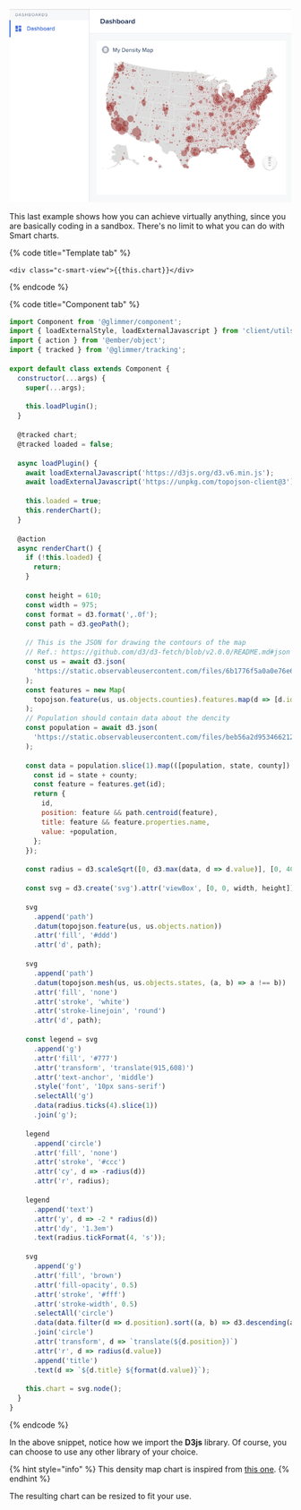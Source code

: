 ![](../../assets/smart-chart-density.png)

This last example shows how you can achieve virtually anything, since you are basically coding in a sandbox. There's no limit to what you can do with Smart charts.

{% code title="Template tab" %}

```Handlebars
<div class="c-smart-view">{{this.chart}}</div>
```

{% endcode %}

{% code title="Component tab" %}

```javascript
import Component from '@glimmer/component';
import { loadExternalStyle, loadExternalJavascript } from 'client/utils/smart-view-utils';
import { action } from '@ember/object';
import { tracked } from '@glimmer/tracking';

export default class extends Component {
  constructor(...args) {
    super(...args);

    this.loadPlugin();
  }

  @tracked chart;
  @tracked loaded = false;

  async loadPlugin() {
    await loadExternalJavascript('https://d3js.org/d3.v6.min.js');
    await loadExternalJavascript('https://unpkg.com/topojson-client@3');

    this.loaded = true;
    this.renderChart();
  }

  @action
  async renderChart() {
    if (!this.loaded) {
      return;
    }

    const height = 610;
    const width = 975;
    const format = d3.format(',.0f');
    const path = d3.geoPath();

    // This is the JSON for drawing the contours of the map
    // Ref.: https://github.com/d3/d3-fetch/blob/v2.0.0/README.md#json
    const us = await d3.json(
      'https://static.observableusercontent.com/files/6b1776f5a0a0e76e6428805c0074a8f262e3f34b1b50944da27903e014b409958dc29b03a1c9cc331949d6a2a404c19dfd0d9d36d9c32274e6ffbc07c11350ee?response-content-disposition=attachment%3Bfilename*%3DUTF-8%27%27counties-albers-10m.json',
    );
    const features = new Map(
      topojson.feature(us, us.objects.counties).features.map(d => [d.id, d]),
    );
    // Population should contain data about the dencity
    const population = await d3.json(
      'https://static.observableusercontent.com/files/beb56a2d9534662123fa352ffff2db8472e481776fcc1608ee4adbd532ea9ccf2f1decc004d57adc76735478ee68c0fd18931ba01fc859ee4901deb1bee2ed1b?response-content-disposition=attachment%3Bfilename*%3DUTF-8%27%27population.json',
    );

    const data = population.slice(1).map(([population, state, county]) => {
      const id = state + county;
      const feature = features.get(id);
      return {
        id,
        position: feature && path.centroid(feature),
        title: feature && feature.properties.name,
        value: +population,
      };
    });

    const radius = d3.scaleSqrt([0, d3.max(data, d => d.value)], [0, 40]);

    const svg = d3.create('svg').attr('viewBox', [0, 0, width, height]);

    svg
      .append('path')
      .datum(topojson.feature(us, us.objects.nation))
      .attr('fill', '#ddd')
      .attr('d', path);

    svg
      .append('path')
      .datum(topojson.mesh(us, us.objects.states, (a, b) => a !== b))
      .attr('fill', 'none')
      .attr('stroke', 'white')
      .attr('stroke-linejoin', 'round')
      .attr('d', path);

    const legend = svg
      .append('g')
      .attr('fill', '#777')
      .attr('transform', 'translate(915,608)')
      .attr('text-anchor', 'middle')
      .style('font', '10px sans-serif')
      .selectAll('g')
      .data(radius.ticks(4).slice(1))
      .join('g');

    legend
      .append('circle')
      .attr('fill', 'none')
      .attr('stroke', '#ccc')
      .attr('cy', d => -radius(d))
      .attr('r', radius);

    legend
      .append('text')
      .attr('y', d => -2 * radius(d))
      .attr('dy', '1.3em')
      .text(radius.tickFormat(4, 's'));

    svg
      .append('g')
      .attr('fill', 'brown')
      .attr('fill-opacity', 0.5)
      .attr('stroke', '#fff')
      .attr('stroke-width', 0.5)
      .selectAll('circle')
      .data(data.filter(d => d.position).sort((a, b) => d3.descending(a.value, b.value)))
      .join('circle')
      .attr('transform', d => `translate(${d.position})`)
      .attr('r', d => radius(d.value))
      .append('title')
      .text(d => `${d.title} ${format(d.value)}`);

    this.chart = svg.node();
  }
}
```

{% endcode %}

In the above snippet, notice how we import the **D3js** library. Of course, you can choose to use any other library of your choice.

{% hint style="info" %}
This density map chart is inspired from [this one](https://observablehq.com/@d3/bubble-map).
{% endhint %}

The resulting chart can be resized to fit your use.
